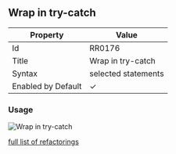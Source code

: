 ## Wrap in try\-catch

| Property           | Value               |
| ------------------ | ------------------- |
| Id                 | RR0176              |
| Title              | Wrap in try\-catch  |
| Syntax             | selected statements |
| Enabled by Default | &#x2713;            |

### Usage

![Wrap in try\-catch](../../images/refactorings/WrapInTryCatch.png)

[full list of refactorings](Refactorings.md)